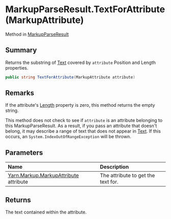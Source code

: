 # MarkupParseResult.TextForAttribute(MarkupAttribute)

Method in [MarkupParseResult](/docs/api/csharp/yarn.markup.markupparseresult.md)

## Summary


Returns the substring of  <a href="yarn.markup.markupparseresult.text.md">Text</a>  covered by
<code>attribute</code>  Position and Length properties.


```csharp
public string TextForAttribute(MarkupAttribute attribute)
```

## Remarks

<p>
If the attribute's <a href="yarn.markup.markupattribute.length.md">Length</a>
property is zero, this method returns the empty string.
</p> <p>
This method does not check to see if <code>attribute</code> is an attribute belonging to this
MarkupParseResult. As a result, if you pass an attribute that
doesn't belong, it may describe a range of text that does not
appear in <a href="yarn.markup.markupparseresult.text.md">Text</a>. If this occurs, an <code>System.IndexOutOfRangeException</code> will be thrown.
</p>

## Parameters

|Name|Description|
|:---|:---|
|[Yarn.Markup.MarkupAttribute](/docs/api/csharp/yarn.markup.markupattribute.md) attribute|The attribute to get the text for.|

## Returns

The text contained within the attribute.

